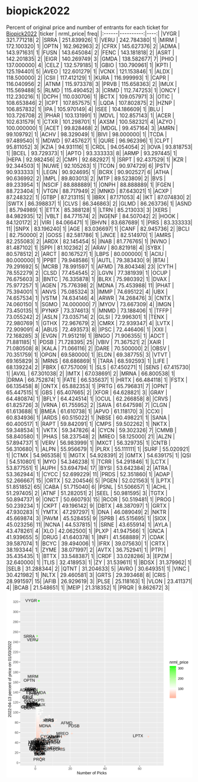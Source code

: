 # biopick2022
Percent of original price and number of entrants for each ticket for [Biopick2022](https://twitter.com/hashtag/Biopick2022)
|ticker | nrml_price| freq|
|:------|----------:|----:|
|VYGR   | 321.771218|    2|
|SRRA   | 251.839926|    1|
|VERU   | 242.784380|    1|
|MIRM   | 172.100320|    1|
|OPTN   | 162.962963|    2|
|CFRX   | 145.627376|    2|
|ADMA   | 143.971631|    1|
|FUSN   | 143.645084|    2|
|FENC   | 143.181818|    2|
|ASRT   | 142.201835|    2|
|EIGR   | 140.269749|    3|
|GMDA   | 138.582677|    7|
|PHIO   | 137.000000|    4|
|CELZ   | 132.579185|    1|
|GBIO   | 130.790961|    1|
|KPTI   | 125.194401|    5|
|AVEO   | 122.601279|    1|
|VCNX   | 121.153846|    1|
|ALDX   | 118.500000|    2|
|CSII   | 117.412129|    1|
|KURA   | 116.999993|    1|
|CAPR   | 116.040956|    2|
|ATNM   | 115.973378|    3|
|PRVB   | 115.658363|    2|
|IMUX   | 115.569488|    5|
|RLMD   | 115.490452|    3|
|CRMD   | 112.747253|    1|
|ONCY   | 112.230216|    1|
|DCPH   | 110.030706|    1|
|BCTX   | 109.057971|    3|
|OTIC   | 108.653846|    2|
|ICPT   | 107.857575|    1|
|LQDA   | 107.802875|    2|
|HZNP   | 106.857832|    1|
|IPA    | 105.970149|    4|
|ISEE   | 104.186609|    1|
|BLU    | 103.726708|    2|
|PHAR   | 103.131991|    1|
|MDVL   | 102.857143|    1|
|ACER   | 102.631579|    1|
|CTXR   | 101.298701|    1|
|AXSM   | 100.582321|    4|
|AZYO   | 100.000000|    1|
|ACET   |  99.828468|    2|
|MDGL   |  99.457164|    3|
|AMRN   |  99.109792|    1|
|ACHV   |  98.329049|    1|
|BIVI   |  98.000000|    1|
|TCDA   |  97.489540|    1|
|MDWD   |  97.457627|    1|
|QURE   |  96.962396|    1|
|CLPT   |  95.811052|    3|
|KZIA   |  94.931116|    1|
|CRDL   |  94.054054|    2|
|IOVA   |  93.818753|    1|
|BCEL   |  93.729373|    1|
|APTO   |  93.333333|    8|
|ARMP   |  93.297445|    1|
|HEPA   |  92.982456|    2|
|CMPI   |  92.682927|    1|
|SRPT   |  92.437529|    1|
|KZR    |  92.344503|    1|
|NUWE   |  92.105263|    1|
|TCON   |  90.974729|    6|
|PSTV   |  90.933333|    1|
|LEGN   |  90.924695|    1|
|BCRX   |  90.902527|    6|
|ATHA   |  90.636992|    2|
|IMPL   |  89.803013|    2|
|MTP    |  89.523809|    2|
|BVS    |  89.233954|    1|
|NSCIF  |  88.888889|    1|
|ONPH   |  88.888889|    1|
|FGEN   |  88.723404|    1|
|VTGN   |  88.717949|    2|
|MNKD   |  87.643021|    1|
|ACXP   |  87.248322|    1|
|GTBP   |  87.213115|    1|
|IBRX   |  87.171053|    4|
|IKT    |  87.074830|    2|
|SWTX   |  86.398837|    1|
|CLVS   |  86.346863|    2|
|GLMD   |  86.263736|    1|
|ASND   |  85.794989|    1|
|ETTX   |  85.388128|    1|
|LTRN   |  85.213033|    3|
|XERS   |  84.982935|   12|
|VBLT   |  84.771574|    2|
|NGENF  |  84.507042|    2|
|HOOK   |  84.120172|    2|
|VIRI   |  84.066471|    1|
|BHVN   |  83.687689|    1|
|PIRS   |  83.333333|   11|
|SNPX   |  83.196240|    1|
|AGE    |  83.036697|    1|
|CANF   |  82.945736|    2|
|BCLI   |  82.750000|    2|
|GOSS   |  82.581786|    1|
|JNCE   |  82.514970|    1|
|AMRS   |  82.255083|    2|
|ARDX   |  82.145454|    5|
|INAB   |  81.776765|    1|
|NVNO   |  81.487102|    1|
|SPPI   |  81.102362|    2|
|ARAV   |  80.821918|    4|
|SYBX   |  80.578512|    2|
|ARCT   |  80.167527|    1|
|LBPS   |  80.000000|    1|
|ACIU   |  80.000000|    1|
|PPBT   |  79.948586|    1|
|AUTL   |  79.383430|    9|
|BTAI   |  79.291692|    5|
|MCRB   |  78.991597|    1|
|AFMD   |  78.804348|   23|
|CYTH   |  78.552279|    2|
|CLSD   |  77.454545|    2|
|LGVN   |  77.381939|    1|
|OCUP   |  76.675603|    3|
|BNTC   |  76.335878|    1|
|BLRX   |  75.980392|    1|
|DVAX   |  75.977257|    1|
|AGEN   |  75.776398|    2|
|MDNA   |  75.453988|   11|
|PHAT   |  75.394001|    1|
|ANVS   |  75.085324|    3|
|IMMP   |  74.695122|    4|
|UBX    |  74.657534|    1|
|VSTM   |  74.634146|    4|
|ARWR   |  74.268476|    3|
|CNTX   |  74.060150|    1|
|SGMO   |  74.000000|    7|
|MYOV   |  73.667309|    4|
|IMGN   |  73.450135|    1|
|PYNKF  |  73.374613|    1|
|MNMD   |  73.188406|    1|
|TFFP   |  73.055242|    2|
|ASLN   |  73.035714|    2|
|GLSI   |  72.996301|    1|
|TENX   |  72.980769|    1|
|GTHX   |  72.967679|    2|
|CMRX   |  72.939347|    4|
|LVTX   |  72.909091|    4|
|ABUS   |  72.493573|    8|
|IPSC   |  72.446406|    1|
|XXII   |  72.168285|    3|
|EVGN   |  71.951219|    1|
|BNGO   |  71.906355|    1|
|ADCT   |  71.881185|    1|
|PDSB   |  71.728395|   25|
|VBIV   |  71.367521|    2|
|XAIR   |  71.080508|    8|
|KALA   |  71.066116|    2|
|DARE   |  70.500000|    2|
|OBSV   |  70.351759|    1|
|OPGN   |  69.580000|    1|
|ELDN   |  69.387755|    3|
|VTVT   |  69.165829|    3|
|MRNS   |  68.686869|    1|
|TARA   |  68.592593|    1|
|LIFE   |  68.139224|    2|
|FBRX   |  67.757009|    1|
|SLS    |  67.450271|    1|
|SENS   |  67.415730|    1|
|AVXL   |  67.301038|    2|
|IMTX   |  67.038691|    2|
|MRNA   |  66.800538|    1|
|DRMA   |  66.752874|    1|
|FATE   |  66.535637|    1|
|HRTX   |  66.484118|    1|
|FSTX   |  66.135458|    8|
|ONTX   |  65.882353|    1|
|PRTG   |  65.796831|    7|
|OPNT   |  65.447515|    1|
|GBS    |  65.407665|    2|
|XFOR   |  64.628821|    3|
|GRAY   |  64.480874|    1|
|BFLY   |  64.424514|    1|
|OCUL   |  62.266858|    8|
|CRVS   |  61.825726|    3|
|VRNA   |  61.755952|    2|
|SAVA   |  61.647598|    7|
|CLGN   |  61.613688|    1|
|BMEA   |  61.610738|    1|
|APVO   |  61.118170|    3|
|CCXI   |  60.834936|    1|
|ARDS   |  60.515022|    1|
|NBSE   |  60.498221|    1|
|SANA   |  60.400517|    1|
|RAPT   |  59.842091|    1|
|CMPS   |  59.502262|    1|
|NKTX   |  59.348534|    1|
|VKTX   |  59.347826|    4|
|CYCN   |  59.302326|    7|
|CMMB   |  58.840580|    1|
|PHAS   |  58.237548|    2|
|MREO   |  58.125000|   21|
|ALZN   |  57.894737|    1|
|VERV   |  56.983999|    1|
|MXCT   |  56.329735|    1|
|CNTB   |  56.310680|    1|
|ALPN   |  55.956679|    1|
|PLRX   |  55.111111|    1|
|SURF   |  55.020921|    1|
|CTMX   |  54.965358|    1|
|MGTX   |  54.928391|    2|
|GMTX   |  54.639175|    1|
|QSI    |  54.510801|    1|
|MYO    |  54.346238|    1|
|TCRR   |  54.291846|    1|
|LCTX   |  53.877551|    1|
|AUPH   |  53.694794|   17|
|BYSI   |  53.642384|    2|
|ATRA   |  53.362944|    1|
|CYCC   |  52.699229|   11|
|PRDS   |  52.351860|    1|
|ADAP   |  52.266667|   15|
|ORTX   |  52.204546|    5|
|PGEN   |  52.021563|    1|
|LPTX   |  51.851852|   65|
|CABA   |  51.715040|    6|
|PSNL   |  51.506657|    1|
|ACHL   |  51.297405|    2|
|ATNF   |  51.282051|    2|
|SEEL   |  50.981595|    3|
|TGTX   |  50.894737|    9|
|ONCT   |  50.660793|   15|
|RCOR   |  50.519481|    1|
|PROG   |  50.239234|    1|
|CKPT   |  49.196142|    9|
|DBTX   |  48.387097|    1|
|GRTX   |  47.930283|    1|
|YMTX   |  47.297297|    1|
|DNA    |  46.089049|    2|
|NKTR   |  45.669874|    3|
|PAVM   |  45.528455|    9|
|SPRB   |  45.515695|    1|
|SIOX   |  45.023256|   11|
|NCNA   |  44.537815|    1|
|SRNE   |  43.655914|    1|
|AYLA   |  43.478261|    4|
|XLO    |  42.062500|    1|
|PLXP   |  41.947566|    1|
|GNCA   |  41.939655|    5|
|DRUG   |  41.640378|    1|
|INFI   |  41.568889|    7|
|CDAK   |  39.587074|    1|
|BCYC   |  39.494006|    1|
|IFRX   |  39.075630|    1|
|CRTX   |  38.193344|    1|
|ZYME   |  38.071997|    2|
|AVTX   |  36.752941|    1|
|PTPI   |  35.435435|    1|
|BTTX   |  33.548387|    1|
|CRDF   |  33.028286|    3|
|EPZM   |  32.640000|    1|
|TLIS   |  32.418953|    1|
|ZY     |  31.539611|    1|
|BDSX   |  31.379962|    1|
|SELB   |  31.288344|    2|
|QTNT   |  31.204633|    5|
|AVRO   |  30.649351|    1|
|VINC   |  30.421982|    1|
|NLTX   |  29.460581|    3|
|GRTS   |  29.393468|    8|
|CRIS   |  28.991597|   15|
|AFIB   |  26.929619|    3|
|PLSE   |  25.118163|    1|
|VLON   |  23.411371|    4|
|BCAB   |  21.548651|    1|
|MEIP   |  21.318352|    1|
|PRQR   |   9.862672|    3|
![retvspicks](biopicks.png?raw=true)
